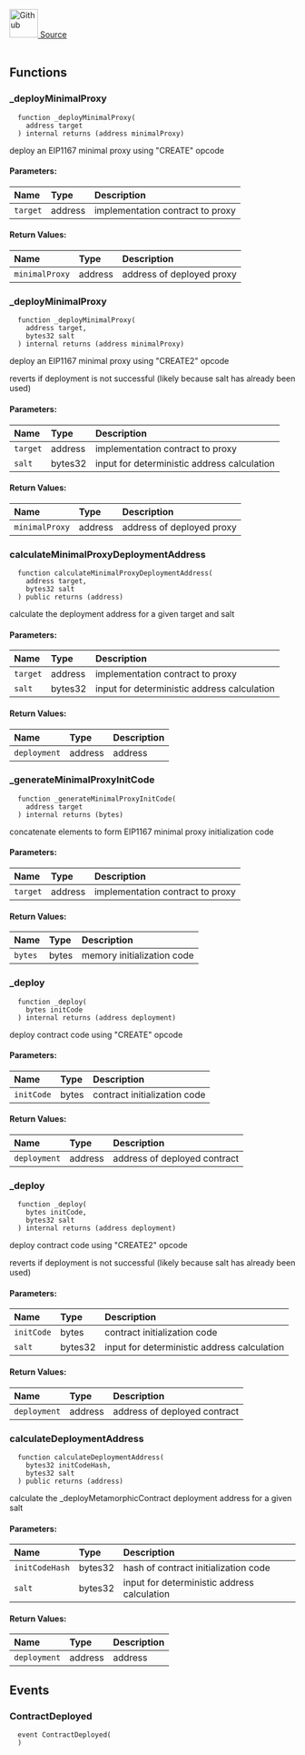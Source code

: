 <a href="https://github.com/solace-fi/solace-core/blob/main/contracts/utils/Factory.sol"><img src="/img/github.svg" alt="Github" width="50px"/> Source</a><br/><br/>




## Functions
### _deployMinimalProxy
```solidity
  function _deployMinimalProxy(
    address target
  ) internal returns (address minimalProxy)
```
deploy an EIP1167 minimal proxy using "CREATE" opcode


#### Parameters:
| Name | Type | Description                                                          |
| :--- | :--- | :------------------------------------------------------------------- |
| `target` | address | implementation contract to proxy |

#### Return Values:
| Name                           | Type          | Description                                                                  |
| :----------------------------- | :------------ | :--------------------------------------------------------------------------- |
| `minimalProxy` | address | address of deployed proxy |

### _deployMinimalProxy
```solidity
  function _deployMinimalProxy(
    address target,
    bytes32 salt
  ) internal returns (address minimalProxy)
```
deploy an EIP1167 minimal proxy using "CREATE2" opcode

reverts if deployment is not successful (likely because salt has already been used)

#### Parameters:
| Name | Type | Description                                                          |
| :--- | :--- | :------------------------------------------------------------------- |
| `target` | address | implementation contract to proxy |
| `salt` | bytes32 | input for deterministic address calculation |

#### Return Values:
| Name                           | Type          | Description                                                                  |
| :----------------------------- | :------------ | :--------------------------------------------------------------------------- |
| `minimalProxy` | address | address of deployed proxy |

### calculateMinimalProxyDeploymentAddress
```solidity
  function calculateMinimalProxyDeploymentAddress(
    address target,
    bytes32 salt
  ) public returns (address)
```
calculate the deployment address for a given target and salt


#### Parameters:
| Name | Type | Description                                                          |
| :--- | :--- | :------------------------------------------------------------------- |
| `target` | address | implementation contract to proxy |
| `salt` | bytes32 | input for deterministic address calculation |

#### Return Values:
| Name                           | Type          | Description                                                                  |
| :----------------------------- | :------------ | :--------------------------------------------------------------------------- |
| `deployment` | address | address |

### _generateMinimalProxyInitCode
```solidity
  function _generateMinimalProxyInitCode(
    address target
  ) internal returns (bytes)
```
concatenate elements to form EIP1167 minimal proxy initialization code


#### Parameters:
| Name | Type | Description                                                          |
| :--- | :--- | :------------------------------------------------------------------- |
| `target` | address | implementation contract to proxy |

#### Return Values:
| Name                           | Type          | Description                                                                  |
| :----------------------------- | :------------ | :--------------------------------------------------------------------------- |
| `bytes` | bytes | memory initialization code |

### _deploy
```solidity
  function _deploy(
    bytes initCode
  ) internal returns (address deployment)
```
deploy contract code using "CREATE" opcode


#### Parameters:
| Name | Type | Description                                                          |
| :--- | :--- | :------------------------------------------------------------------- |
| `initCode` | bytes | contract initialization code |

#### Return Values:
| Name                           | Type          | Description                                                                  |
| :----------------------------- | :------------ | :--------------------------------------------------------------------------- |
| `deployment` | address | address of deployed contract |

### _deploy
```solidity
  function _deploy(
    bytes initCode,
    bytes32 salt
  ) internal returns (address deployment)
```
deploy contract code using "CREATE2" opcode

reverts if deployment is not successful (likely because salt has already been used)

#### Parameters:
| Name | Type | Description                                                          |
| :--- | :--- | :------------------------------------------------------------------- |
| `initCode` | bytes | contract initialization code |
| `salt` | bytes32 | input for deterministic address calculation |

#### Return Values:
| Name                           | Type          | Description                                                                  |
| :----------------------------- | :------------ | :--------------------------------------------------------------------------- |
| `deployment` | address | address of deployed contract |

### calculateDeploymentAddress
```solidity
  function calculateDeploymentAddress(
    bytes32 initCodeHash,
    bytes32 salt
  ) public returns (address)
```
calculate the _deployMetamorphicContract deployment address for a given salt


#### Parameters:
| Name | Type | Description                                                          |
| :--- | :--- | :------------------------------------------------------------------- |
| `initCodeHash` | bytes32 | hash of contract initialization code |
| `salt` | bytes32 | input for deterministic address calculation |

#### Return Values:
| Name                           | Type          | Description                                                                  |
| :----------------------------- | :------------ | :--------------------------------------------------------------------------- |
| `deployment` | address | address |

## Events
### ContractDeployed
```solidity
  event ContractDeployed(
  )
```



